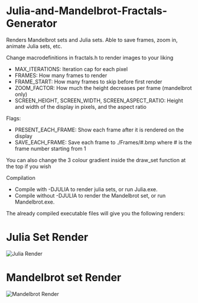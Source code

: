 # Julia-and-Mandelbrot-Fractals-Generator
Renders Mandelbrot sets and Julia sets. Able to save frames, zoom in, animate Julia sets, etc.

Change macrodefinitions in fractals.h to render images to your liking
- MAX_ITERATIONS: Iteration cap for each pixel
- FRAMES: How many frames to render
- FRAME_START: How many frames to skip before first render
- ZOOM_FACTOR: How much the height decreases per frame (mandelbrot only)
- SCREEN_HEIGHT, SCREEN_WIDTH, SCREEN_ASPECT_RATIO: Height and width of the display in pixels, and the aspect ratio

Flags:
- PRESENT_EACH_FRAME: Show each frame after it is rendered on the display
- SAVE_EACH_FRAME: Save each frame to ./Frames/#.bmp where # is the frame number starting from 1

You can also change the 3 colour gradient inside the draw_set function at the top if you wish

Compilation
- Compile with -DJULIA to render julia sets, or run Julia.exe.
- Compile without -DJULIA to render the Mandelbrot set, or run Mandelbrot.exe.

The already compiled executable files will give you the following renders:

# Julia Set Render
![Julia Render](https://github.com/TomasOrdonezG/Julia-and-Mandelbrot-Fractals-Generator/blob/main/Render%20Samples/JuliaSample.png)

# Mandelbrot set Render
![Mandelbrot Render](https://github.com/TomasOrdonezG/Julia-and-Mandelbrot-Fractals-Generator/blob/main/Render%20Samples/MandelbrotSample.png)

